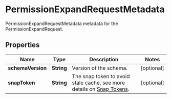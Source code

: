 

# PermissionExpandRequestMetadata

PermissionExpandRequestMetadata metadata for the PermissionExpandRequest.

## Properties

| Name | Type | Description | Notes |
|------------ | ------------- | ------------- | -------------|
|**schemaVersion** | **String** | Version of the schema. |  [optional] |
|**snapToken** | **String** | The snap token to avoid stale cache, see more details on [Snap Tokens](../../operations/snap-tokens). |  [optional] |



